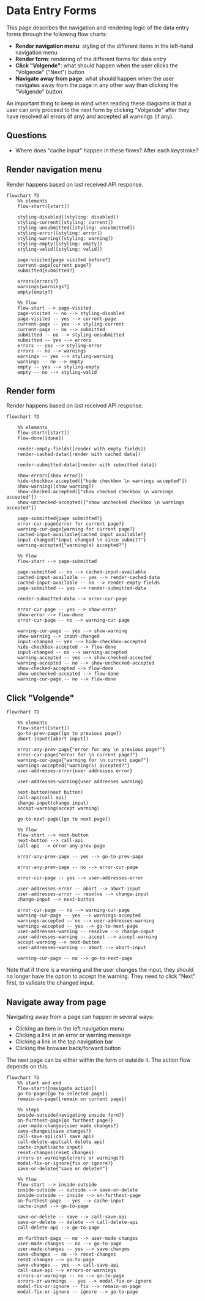 # Data Entry Forms

This page describes the navigation and rendering logic of the data entry forms through the following flow charts:

- __Render navigation menu__: styling of the different items in the left-hand navigation menu
- __Render form__: rendering of the different forms for data entry
- __Click "Volgende"__: what should happen when the user clicks the "Volgende" ("Next") button
- __Navigate away from page__: what should happen when the user navigates away from the page in any other way than clicking the "Volgende" button

An important thing to keep in mind when reading these diagrams is that a user can only proceed to the next form by clicking "Volgende" after they have resolved all errors (if any) and accepted all warnings (if any).


## Questions
- Where does "cache input" happen in these flows? After each keystroke?


## Render navigation menu

Render happens based on last received API response.

```mermaid
flowchart TD
    %% elements
    flow-start([start])

    styling-disabled([styling: disabled])
    styling-current([styling: current])
    styling-unsubmitted([styling: unsubmitted])
    styling-error([styling: error])
    styling-warning([styling: warning])
    styling-empty([styling: empty])
    styling-valid([styling: valid])

    page-visited{page visited before?}
    current-page{current page?}
    submitted{submitted?}

    errors{errors?}
    warnings{warnings?}
    empty{empty?}

    %% flow
    flow-start --> page-visited
    page-visited -- no --> styling-disabled
    page-visited -- yes --> current-page
    current-page -- yes --> styling-current
    current-page -- no --> submitted
    submitted -- no --> styling-unsubmitted
    submitted -- yes --> errors
    errors -- yes --> styling-error
    errors -- no --> warnings
    warnings -- yes --> styling-warning
    warnings -- no --> empty
    empty -- yes --> styling-empty
    empty -- no --> styling-valid
```

## Render form

Render happens based on last received API response.

```mermaid
flowchart TD

    %% elements
    flow-start([start])
    flow-done([done])

    render-empty-fields([render with empty fields])
    render-cached-data([render with cached data])

    render-submitted-data([render with submitted data])

    show-error([show error])
    hide-checkbox-accepted(["hide checkbox \n warnings accepted"])
    show-warning([show warning])
    show-checked-accepted(["show checked checkbox \n warnings accepted"])
    show-unchecked-accepted(["show unchecked checkbox \n warnings accepted"])

    page-submitted{page submitted?}
    error-cur-page{error for current page?}
    warning-cur-page{warning for current page?}
    cached-input-available{cached input available?}
    input-changed{"input changed \n since submit?"}
    warning-accepted{"warning(s) accepted?"}

    %% flow
    flow-start --> page-submitted

    page-submitted -- no --> cached-input-available
    cached-input-available -- yes --> render-cached-data
    cached-input-available -- no --> render-empty-fields
    page-submitted -- yes --> render-submitted-data
    
    render-submitted-data --> error-cur-page

    error-cur-page -- yes --> show-error
    show-error --> flow-done
    error-cur-page -- no --> warning-cur-page

    warning-cur-page -- yes --> show-warning
    show-warning --> input-changed
    input-changed -- yes --> hide-checkbox-accepted
    hide-checkbox-accepted --> flow-done
    input-changed -- no --> warning-accepted
    warning-accepted -- yes --> show-checked-accepted
    warning-accepted -- no --> show-unchecked-accepted
    show-checked-accepted --> flow-done
    show-unchecked-accepted --> flow-done
    warning-cur-page -- no --> flow-done
```

## Click "Volgende"

```mermaid
flowchart TD

    %% elements
    flow-start([start])
    go-to-prev-page([go to previous page])
    abort-input([abort input])

    error-any-prev-page{"error for any \n previous page?"}
    error-cur-page{"error for \n current page?"}
    warning-cur-page{"warning for \n current page?"}
    warnings-accepted{"warning(s) accepted?"}
    user-addresses-error{user addresses error}

    user-addresses-warning{user addresses warning}

    next-button(next button)
    call-api(call api)
    change-input(change input)
    accept-warning(accept warning)

    go-to-next-page([go to next page])

    %% flow
    flow-start --> next-button
    next-button --> call-api
    call-api --> error-any-prev-page

    error-any-prev-page -- yes --> go-to-prev-page

    error-any-prev-page -- no --> error-cur-page

    error-cur-page -- yes --> user-addresses-error
    
    user-addresses-error -- abort --> abort-input
    user-addresses-error -- resolve --> change-input
    change-input --> next-button

    error-cur-page -- no --> warning-cur-page
    warning-cur-page -- yes --> warnings-accepted
    warnings-accepted -- no --> user-addresses-warning
    warnings-accepted -- yes --> go-to-next-page
    user-addresses-warning -- resolve --> change-input
    user-addresses-warning -- accept --> accept-warning
    accept-warning --> next-button
    user-addresses-warning -- abort --> abort-input

    warning-cur-page -- no --> go-to-next-page
```

Note that if there is a warning and the user changes the input, they should no longer have the option to accept the warning. They need to click "Next" first, to validate the changed input.

## Navigate away from page

Navigating away from a page can happen in several ways:
- Clicking an item in the left navigation menu
- Clicking a link in an error or warning message
- Clicking a link in the top navigation bar
- Clicking the browser back/forward button

The next page can be either within the form or outside it. The action flow depends on this.

```mermaid
flowchart TD
    %% start and end
    flow-start([navigate action])
    go-to-page([go to selected page])
    remain-on-page([remain on current page])

    %% steps
    inside-outside{navigating inside form?}
    on-furthest-page{on furthest page?}
    user-made-changes{user made changes?}
    save-changes{save changes?}
    call-save-api(call save api)
    call-delete-api(call delete api)
    cache-input(cache input)
    reset-changes(reset changes)
    errors-or-warnings{errors or warnings?}
    modal-fix-or-ignore{fix or ignore?}
    save-or-delete{"save or delete?"}

    %% flow
    flow-start --> inside-outside
    inside-outside -- outside --> save-or-delete
    inside-outside -- inside --> on-furthest-page
    on-furthest-page -- yes --> cache-input
    cache-input --> go-to-page
    
    save-or-delete -- save --> call-save-api
    save-or-delete -- delete --> call-delete-api
    call-delete-api --> go-to-page

    on-furthest-page -- no --> user-made-changes
    user-made-changes -- no --> go-to-page
    user-made-changes -- yes --> save-changes
    save-changes -- no --> reset-changes
    reset-changes --> go-to-page
    save-changes -- yes --> call-save-api
    call-save-api --> errors-or-warnings
    errors-or-warnings -- no --> go-to-page
    errors-or-warnings -- yes --> modal-fix-or-ignore
    modal-fix-or-ignore -- fix --> remain-on-page
    modal-fix-or-ignore -- ignore --> go-to-page
```
